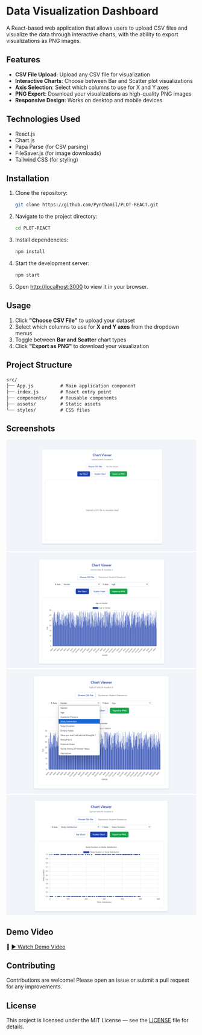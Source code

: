 # Data Visualization Dashboard

A React-based web application that allows users to upload CSV files and visualize the data through interactive charts, with the ability to export visualizations as PNG images.

## Features

- **CSV File Upload**: Upload any CSV file for visualization
- **Interactive Charts**: Choose between Bar and Scatter plot visualizations
- **Axis Selection**: Select which columns to use for X and Y axes
- **PNG Export**: Download your visualizations as high-quality PNG images
- **Responsive Design**: Works on desktop and mobile devices

## Technologies Used

- React.js
- Chart.js
- Papa Parse (for CSV parsing)
- FileSaver.js (for image downloads)
- Tailwind CSS (for styling)

## Installation

1. Clone the repository:

   ```bash
   git clone https://github.com/Pynthamil/PLOT-REACT.git

   ```

2. Navigate to the project directory:

   ```bash
   cd PLOT-REACT
   ```

3. Install dependencies:

   ```bash
   npm install
   ```

4. Start the development server:

   ```bash
   npm start
   ```

5. Open [http://localhost:3000](http://localhost:3000) to view it in your browser.

## Usage

1. Click **"Choose CSV File"** to upload your dataset
2. Select which columns to use for **X and Y axes** from the dropdown menus
3. Toggle between **Bar and Scatter** chart types
4. Click **"Export as PNG"** to download your visualization

## Project Structure

```
src/
├── App.js          # Main application component
├── index.js        # React entry point
├── components/     # Reusable components
├── assets/         # Static assets
└── styles/         # CSS files
```

## Screenshots

![Image 1](https://github.com/Pynthamil/PLOT-REACT/blob/1e10aaa63c9e82ce7b0df40fb89b993deaf84b8c/public/assets/img1.png)
![Image 2](https://github.com/Pynthamil/PLOT-REACT/blob/1e10aaa63c9e82ce7b0df40fb89b993deaf84b8c/public/assets/img2.png)
![Image 3](https://github.com/Pynthamil/PLOT-REACT/blob/1e10aaa63c9e82ce7b0df40fb89b993deaf84b8c/public/assets/img3.png)
![Image 4](https://github.com/Pynthamil/PLOT-REACT/blob/1e10aaa63c9e82ce7b0df40fb89b993deaf84b8c/public/assets/img4.png)

## Demo Video

🎥 [▶ Watch Demo Video](https://drive.google.com/file/d/1lBJ5XA5iDGRLSUMs46IUTiT0tGRuSObA/view?usp=drive_link)

## Contributing

Contributions are welcome! Please open an issue or submit a pull request for any improvements.

## License

This project is licensed under the MIT License — see the [LICENSE](LICENSE) file for details.
